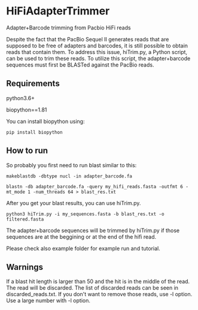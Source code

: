 # HiFiAdapterTrimmer
Adapter+Barcode trimming from Pacbio HiFi reads

Despite the fact that the PacBio Sequel II generates reads that are supposed to be free of adapters and barcodes, it is still possible to obtain reads that contain them. To address this issue, hiTrim.py, a Python script, can be used to trim these reads. To utilize this script, the adapter+barcode sequences must first be BLASTed against the PacBio reads.

## Requirements
python3.6+

biopython==1.81

You can install biopython using:

`pip install biopython`

## How to run
So probably you first need to run blast similar to this:

`makeblastdb -dbtype nucl -in adapter_barcode.fa`

`blastn -db adapter_barcode.fa -query my_hifi_reads.fasta -outfmt 6 -mt_mode 1 -num_threads 64 > blast_res.txt`

After you get your blast results, you can use hiTrim.py.

`python3 hiTrim.py -i my_sequences.fasta -b blast_res.txt -o filtered.fasta`

The adapter+barcode sequences will be trimmed by hiTrim.py if those sequences are at the beggining or at the end of the hifi read.

Please check also example folder for example run and tutorial.

## Warnings
If a blast hit length is larger than 50 and the hit is in the middle of the read. The read will be discarded. The list of discarded reads can be seen in discarded_reads.txt. If you don't want to remove those reads, use -l option. Use a large number with -l option.


